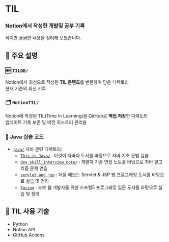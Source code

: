 # TIL

### Notion에서 작성한 개발및 공부 기록
작지만 궁금한 내용을 정리해 보았습니다.


## 🔗 주요 설명

### 🆕 `TILDB/`  
Notion에서 최신으로 작성된 **TIL 콘텐츠**를 변환하여 담은 디렉토리<br>
현재 기준의 최신 기록

### 🗂 `NotionTIL/`  
Notion에 작성된 TIL(Time In Learning)을 GitHub로 **백업 저장**한 디렉토리<br> 
업데이트 기록 보존 및 버전 히스토리 관리용

### :test_tube: Java 실습 코드

- [`java/`](./java) 자바 관련 디렉토리:
  - [`This_is_Java/`](./java/This_is_Java) : 이것이 자바다 도서를 바탕으로 자바 기초 문법 실습
  - [`dev_skill_interview_note/`](./java/dev_skill_interview_note) : 개발자 기술 면접 노트를 바탕으로 자바 알고리즘 문제 연습
  - [`servlet_and_jsp`](./java/servlet_and_jsp) : 처음 해보는 Servlet & JSP 웹 프로그래밍 도서를 바탕으로 실습 및 정리
  - [`Spring`](./java/Spring) : 초보 웹 개발자를 위한 스프링5 프로그래밍 입문 도서를 바탕으로 실습 및 정리


## 📌 TIL 사용 기술

- Python
- Notion API
- GitHub Actions
